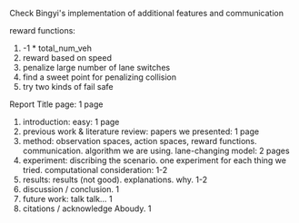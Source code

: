 Check Bingyi's implementation of additional features and communication

reward functions:

1. -1 * total_num_veh
2. reward based on speed
3. penalize large number of lane switches
4. find a sweet point for penalizing collision
5. try two kinds of fail safe

Report
Title page: 1 page
1. introduction: easy: 1 page
2. previous work & literature review: papers we presented: 1 page
3. method: observation spaces, action spaces, reward functions. communication. algorithm we are using. lane-changing model: 2 pages
4. experiment: discribing the scenario. one experiment for each thing we tried. computational consideration: 1-2
5. results: results (not good). explanations. why. 1-2
6. discussion / conclusion. 1
7. future work: talk talk… 1
8. citations / acknowledge Aboudy. 1
